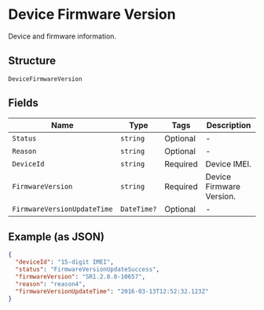 
# Device Firmware Version

Device and firmware information.

## Structure

`DeviceFirmwareVersion`

## Fields

| Name | Type | Tags | Description |
|  --- | --- | --- | --- |
| `Status` | `string` | Optional | - |
| `Reason` | `string` | Optional | - |
| `DeviceId` | `string` | Required | Device IMEI. |
| `FirmwareVersion` | `string` | Required | Device Firmware Version. |
| `FirmwareVersionUpdateTime` | `DateTime?` | Optional | - |

## Example (as JSON)

```json
{
  "deviceId": "15-digit IMEI",
  "status": "FirmwareVersionUpdateSuccess",
  "firmwareVersion": "SR1.2.0.0-10657",
  "reason": "reason4",
  "firmwareVersionUpdateTime": "2016-03-13T12:52:32.123Z"
}
```

